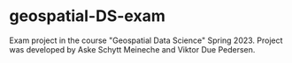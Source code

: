 # geospatial-DS-exam
Exam project in the course "Geospatial Data Science" Spring 2023. Project was developed by Aske Schytt Meineche and Viktor Due Pedersen. 
